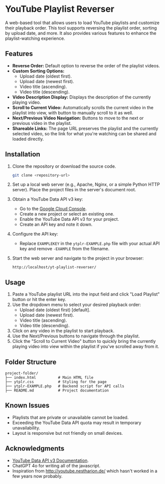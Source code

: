 # YouTube Playlist Reverser

A web-based tool that allows users to load YouTube playlists and customize their playback order. This tool supports reversing the playlist order, sorting by upload date, and more. It also provides various features to enhance the playlist-watching experience.

## Features

- **Reverse Order:** Default option to reverse the order of the playlist videos.
- **Custom Sorting Options:**
  - Upload date (oldest first).
  - Upload date (newest first).
  - Video title (ascending).
  - Video title (descending).
- **Video Description Display:** Displays the description of the currently playing video.
- **Scroll to Current Video:** Automatically scrolls the current video in the playlist into view, with button to manually scroll to it as well.
- **Next/Previous Video Navigation:** Buttons to move to the next or previous video in the playlist.
- **Shareable Links:** The page URL preserves the playlist and the currently selected video, so the link for what you're watching can be shared and loaded directly.

## Installation

1. Clone the repository or download the source code.
   ```bash
   git clone <repository-url>
   ```

2. Set up a local web server (e.g., Apache, Nginx, or a simple Python HTTP server). Place the project files in the server's document root.

3. Obtain a YouTube Data API v3 key:
   - Go to the [Google Cloud Console](https://console.cloud.google.com/).
   - Create a new project or select an existing one.
   - Enable the YouTube Data API v3 for your project.
   - Create an API key and note it down.

4. Configure the API key:
   - Replace `EXAMPLEKEY` in the `ytplr-EXAMPLE.php` file with your actual API key and remove `-EXAMPLE` from the filename.

5. Start the web server and navigate to the project in your browser:
   ```
   http://localhost/yt-playlist-reverser/
   ```

## Usage

1. Paste a YouTube playlist URL into the input field and click "Load Playlist" button or hit the enter key.
2. Use the dropdown menu to select your desired playback order:
   - Upload date (oldest first) [default].
   - Upload date (newest first).
   - Video title (ascending).
   - Video title (descending).
3. Click on any video in the playlist to start playback.
4. Use the Next/Previous buttons to navigate through the playlist.
5. Click the "Scroll to Current Video" button to quickly bring the currently playing video into view within the playlist if you've scrolled away from it.

## Folder Structure

```
project-folder/
├── index.html          # Main HTML file
├── ytplr.css           # Styling for the page
├── ytplr-EXAMPLE.php   # Backend script for API calls
├── README.md           # Project documentation
```

## Known Issues

- Playlists that are private or unavailable cannot be loaded.
- Exceeding the YouTube Data API quota may result in temporary unavailability.
- Layout is responsive but not friendly on small devices.

## Acknowledgments

- [YouTube Data API v3 Documentation](https://developers.google.com/youtube/v3/docs).
- ChatGPT 4o for writing all of the javascript.
- Inspiration from http://youtube.nestharion.de/ which hasn't worked in a few years now probably.
